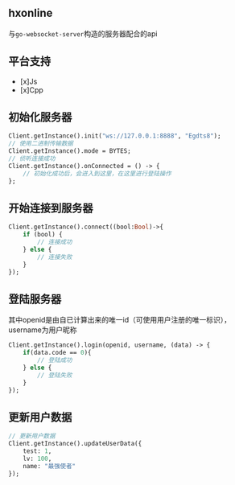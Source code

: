 ## hxonline
与`go-websocket-server`构造的服务器配合的api

## 平台支持
- [x]Js
- [x]Cpp

## 初始化服务器
```haxe
Client.getInstance().init("ws://127.0.0.1:8888", "Egdts8");
// 使用二进制传输数据
Client.getInstance().mode = BYTES;
// 侦听连接成功
Client.getInstance().onConnected = () -> {
    // 初始化成功后，会进入到这里，在这里进行登陆操作
};
```

## 开始连接到服务器
```haxe
Client.getInstance().connect((bool:Bool)->{
    if (bool) {
        // 连接成功
    } else {
        // 连接失败
    }
});
```

## 登陆服务器
其中openid是由自已计算出来的唯一id（可使用用户注册的唯一标识），username为用户昵称
```haxe
Client.getInstance().login(openid, username, (data) -> {
    if(data.code == 0){
        // 登陆成功
    } else {
        // 登陆失败
    }
});
```

## 更新用户数据
```haxe
// 更新用户数据
Client.getInstance().updateUserData({
    test: 1,
    lv: 100,
    name: "最强使者"
});
```

